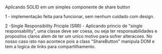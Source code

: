 



Aplicando SOLID em um simples componente de share button

1 - implementação feita para funcionar, sem nenhum cuidado com design.

2 -Single Responsibility Priciple (SRR)
    - Aplicando princio de "single responsability", uma classe deve ser coesa, ou seja
    ter responsabilidades e propositos claros alem de ter um unico motivo para sofrer alteracoes.
    No nosso caso isto nao acontece pois a class "ShareButton" manipula DOM e tem a logica de links
    para compartilhamento.


